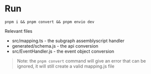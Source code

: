 # Run

`pnpm i && pnpm convert && pnpm envio dev`

Relevant files
- src/mapping.ts - the subgraph assemblyscript handler
- generated/schema.js - the api conversion
- src/EventHandler.js - the event object conversion


> Note: the `pnpm convert` command will give an error that can be ignored, it will still create a valid mapping.js file

